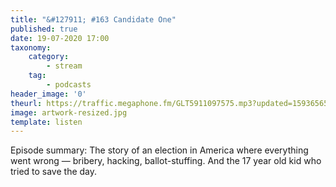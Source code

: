 ```yaml
---
title: "&#127911; #163 Candidate One"
published: true
date: 19-07-2020 17:00
taxonomy:
    category:
        - stream
    tag:
        - podcasts
header_image: '0'
theurl: https://traffic.megaphone.fm/GLT5911097575.mp3?updated=1593656567
image: artwork-resized.jpg
template: listen
--- 
```

Episode summary: The story of an election in America where everything went wrong — bribery, hacking, ballot-stuffing. And the 17 year old kid who tried to save the day.
